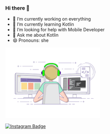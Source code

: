 ### Hi there 👋

- 🔭 I’m currently working on everything 
- 🌱 I’m currently learning Kotlin
- 🤔 I’m looking for help with Mobile Developer 
- 💬 Ask me about Kotlin
- 😄 Pronouns: she
<img src="Online Coding classes for Kids _ ZugZwang Academy.gif" width="auto">


[![Instagram Badge](https://img.shields.io/badge/-Instagram-C13584?style=flat-quare&labelColor=C13584&logo=instagram&logoColor=white&link=link)](https://www.instagram.com/_s.busra/) 


